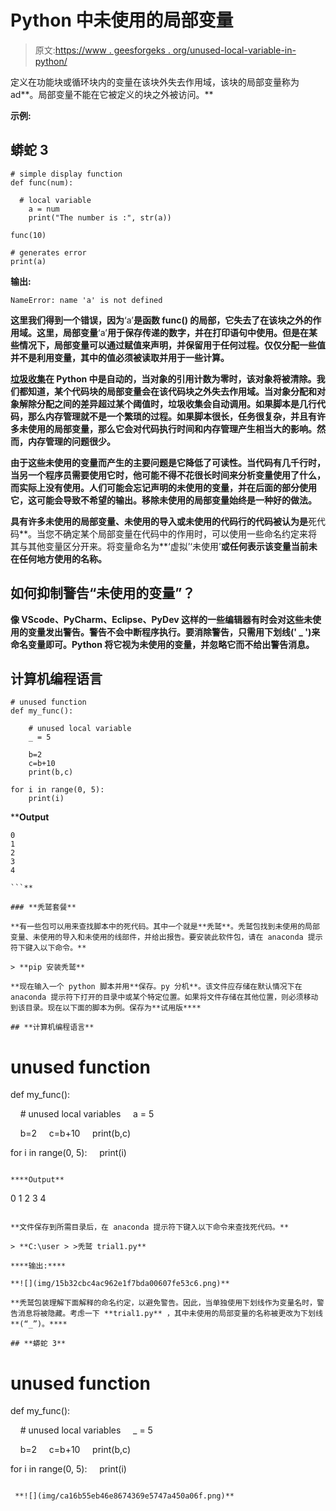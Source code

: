 # Python 中未使用的局部变量

> 原文:[https://www . geesforgeks . org/unused-local-variable-in-python/](https://www.geeksforgeeks.org/unused-local-variable-in-python/)

定义在功能块或循环块内的变量在该块外失去作用域，该块的局部变量称为 ad**。局部变量不能在它被定义的块之外被访问。**

****示例:****

## **蟒蛇 3**

```
# simple display function
def func(num):

  # local variable
    a = num
    print("The number is :", str(a))

func(10)

# generates error
print(a)
```

****输出:****

```
NameError: name 'a' is not defined 
```

**这里我们得到一个错误，因为**‘a’**是函数 **func()** 的局部，它失去了在该块之外的作用域。这里，局部变量**‘a’**用于保存传递的数字，并在打印语句中使用。但是在某些情况下，局部变量可以通过赋值来声明，并保留用于任何过程。仅仅分配一些值并不是利用变量，其中的值必须被读取并用于一些计算。**

**[垃圾收集](https://www.geeksforgeeks.org/garbage-collection-python/)在 Python 中是自动的，当对象的引用计数为零时，该对象将被清除。我们都知道，某个代码块的局部变量会在该代码块之外失去作用域。当对象分配和对象解除分配之间的差异超过某个阈值时，垃圾收集会自动调用。如果脚本是几行代码，那么内存管理就不是一个繁琐的过程。如果脚本很长，任务很复杂，并且有许多未使用的局部变量，那么它会对代码执行时间和内存管理产生相当大的影响。然而，内存管理的问题很少。**

**由于这些未使用的变量而产生的主要问题是它降低了可读性。当代码有几千行时，当另一个程序员需要使用它时，他可能不得不花很长时间来分析变量使用了什么，而实际上没有使用。人们可能会忘记声明的未使用的变量，并在后面的部分使用它，这可能会导致不希望的输出。移除未使用的局部变量始终是一种好的做法。**

**具有许多未使用的局部变量、未使用的导入或未使用的代码行的代码被认为是**死代码**。当您不确定某个局部变量在代码中的作用时，可以使用一些命名约定来将其与其他变量区分开来。将变量命名为**‘虚拟’‘未使用’**或任何表示该变量当前未在任何地方使用的名称。**

## **如何抑制警告“未使用的变量”？**

**像 **VScode、PyCharm、Eclipse、PyDev** 这样的一些编辑器有时会对这些未使用的变量发出警告。警告不会中断程序执行。要消除警告，只需用下划线(' **_** ')来命名变量即可。Python 将它视为未使用的变量，并忽略它而不给出警告消息。**

## **计算机编程语言**

```
# unused function
def my_func():

    # unused local variable
    _ = 5

    b=2
    c=b+10
    print(b,c)

for i in range(0, 5):
    print(i)
```

****Output**

```
0
1
2
3
4

```** 

### **秃鹫套餐**

**有一些包可以用来查找脚本中的死代码。其中一个就是**秃鹫**。秃鹫包找到未使用的局部变量、未使用的导入和未使用的线部件，并给出报告。要安装此软件包，请在 anaconda 提示符下键入以下命令。**

> **pip 安装秃鹫**

**现在输入一个 python 脚本并用**保存。py 分机**。该文件应存储在默认情况下在 anaconda 提示符下打开的目录中或某个特定位置。如果将文件存储在其他位置，则必须移动到该目录。现在以下面的脚本为例。保存为**试用版****

## **计算机编程语言**

```
# unused function
def my_func():

    # unused local variables
    a = 5

    b=2
    c=b+10
    print(b,c)

for i in range(0, 5):
    print(i)
```

****Output**

```
0
1
2
3
4

```** 

**文件保存到所需目录后，在 anaconda 提示符下键入以下命令来查找死代码。**

> **C:\user > >秃鹫 trial1.py**

****输出:****

**![](img/15b32cbc4ac962e1f7bda00607fe53c6.png)**

**秃鹫包装理解下面解释的命名约定，以避免警告。因此，当单独使用下划线作为变量名时，警告消息将被隐藏。考虑一下 **trial1.py** ，其中未使用的局部变量的名称被更改为下划线**(“_”)。****

## **蟒蛇 3**

```
# unused function
def my_func():

    # unused local variables
    _ = 5

    b=2
    c=b+10
    print(b,c)

for i in range(0, 5):
    print(i)
```

 **![](img/ca16b55eb46e8674369e5747a450a06f.png)**